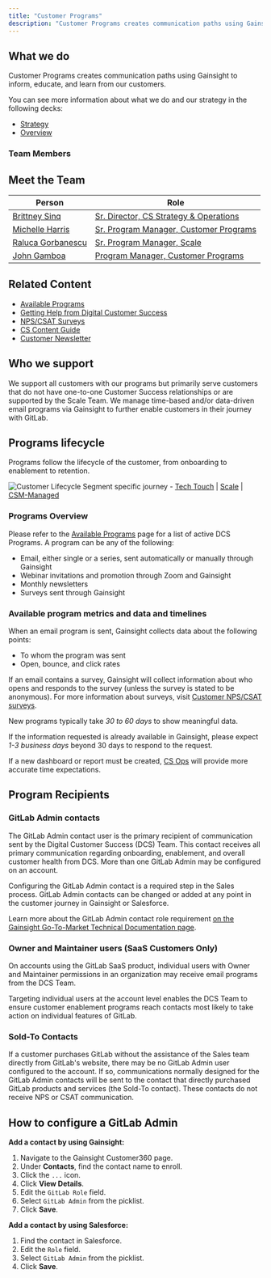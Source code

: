 ```yaml
---
title: "Customer Programs"
description: "Customer Programs creates communication paths using Gainsight to inform, educate, and learn from our customers."
---
```

<link rel="stylesheet" type="text/css" href="/stylesheets/biztech.css" />

## What we do

Customer Programs creates communication paths using Gainsight to inform, educate, and learn from our customers.

You can see more information about what we do and our strategy in the following decks:

- [Strategy](https://docs.google.com/presentation/d/1EsCcVqKYL1WkwFkOZDr6TV_DBJMEvrGy3ErPlJLcfPg/edit#slide=id.g29a70c6c35_0_68)
- [Overview](https://docs.google.com/presentation/d/1JFHS-GiMvIZ6oClLRXDN7HSZaSJca123m2LTF-pPEBg/edit#slide=id.gddb21d186e_0_17)

### Team Members

## Meet the Team

| Person | Role |
| ------ | ------ |
| [Brittney Sinq](https://gitlab.com/bsinq) | [Sr. Director, CS Strategy & Operations](/job-families/sales/director-customer-operations/) |
| [Michelle Harris](https://gitlab.com/mharris3) | [Sr. Program Manager, Customer Programs](/job-families/sales/program-manager-customer-programs/#senior-program-manager-customer-programs) |
| [Raluca Gorbanescu](https://gitlab.com/RGorbanescu) | [Sr. Program Manager, Scale](/job-families/sales/program-manager-customer-programs/?search=scale#senior-program-manager-customer-programs) |
| [John Gamboa](https://gitlab.com/johnpgamboa) | [Program Manager, Customer Programs](/job-families/sales/program-manager-customer-programs) |

## Related Content

- [Available Programs](/handbook/sales/field-operations/customer-success-operations/cs-ops-programs/available-programs/)
- [Getting Help from Digital Customer Success](/handbook/sales/field-operations/customer-success-operations/cs-ops-programs/getting-help-from-dcs/)
- [NPS/CSAT Surveys](/handbook/sales/field-operations/customer-success-operations/cs-ops-programs/nps-csat-scores/)
- [CS Content Guide](/handbook/sales/field-operations/customer-success-operations/cs-ops-programs/cs-content-guide/)
- [Customer Newsletter](/handbook/sales/field-operations/customer-success-operations/cs-ops-programs/customer-newsletter/)

## Who we support

We support all customers with our programs but primarily serve customers that do not have one-to-one Customer Success relationships or are supported by the Scale Team. We manage time-based and/or data-driven email programs via Gainsight to further enable customers in their journey with GitLab.

## Programs lifecycle

Programs follow the lifecycle of the customer, from onboarding to enablement to retention.

![Customer Lifecycle](https://lucid.app/publicSegments/view/7e994704-484f-4d32-a083-6c052b07ba66/image.png)
Segment specific journey - [Tech Touch](https://lucid.app/documents/embedded/6e790ff2-fc61-4617-acb2-81980f7b1d2e#) | [Scale](https://lucid.app/documents/embedded/38da04cd-67e0-4c74-b9a9-f18a9147ade2) | [CSM-Managed](https://lucid.app/documents/embedded/30feecd2-a4c6-4ec4-8acd-9ee2a0205a26)

### Programs Overview

Please refer to the [Available Programs](/handbook/sales/field-operations/customer-success-operations/cs-ops-programs/available-programs/) page for a list of active DCS Programs. A program can be any of the following:

- Email, either single or a series, sent automatically or manually through Gainsight
- Webinar invitations and promotion through Zoom and Gainsight
- Monthly newsletters
- Surveys sent through Gainsight

### Available program metrics and data and timelines

When an email program is sent, Gainsight collects data about the following points:

- To whom the program was sent
- Open, bounce, and click rates

If an email contains a survey, Gainsight will collect information about who opens and responds to the survey (unless the survey is stated to be anonymous). For more information about surveys, visit [Customer NPS/CSAT surveys](/handbook/sales/field-operations/customer-success-operations/cs-ops-programs/nps-csat-scores/).

New programs typically take *30 to 60 days* to show meaningful data.

If the information requested is already available in Gainsight, please expect *1-3 business days* beyond 30 days to respond to the request.

If a new dashboard or report must be created, [CS Ops](/handbook/sales/field-operations/customer-success-operations/) will provide more accurate time expectations.

## Program Recipients

### GitLab Admin contacts

The GitLab Admin contact user is the primary recipient of communication sent by the Digital Customer Success (DCS) Team. This contact receives all primary communication regarding onboarding, enablement, and overall customer health from DCS. More than one GitLab Admin may be configured on an account.

Configuring the GitLab Admin contact is a required step in the Sales process. GitLab Admin contacts can be changed or added at any point in the customer journey in Gainsight or Salesforce.

Learn more about the GitLab Admin contact role requirement [on the Gainsight Go-To-Market Technical Documentation page](/handbook/sales/field-operations/sales-systems/gtm-technical-documentation/#gitlab-admin-contact-required).

### Owner and Maintainer users (SaaS Customers Only)

On accounts using the GitLab SaaS product, individual users with Owner and Maintainer permissions in an organization may receive email programs from the DCS Team.

Targeting individual users at the account level enables the DCS Team to ensure customer enablement programs reach contacts most likely to take action on individual features of GitLab.

### Sold-To Contacts

If a customer purchases GitLab without the assistance of the Sales team directly from GitLab's website, there may be no GitLab Admin user configured to the account. If so, communications normally designed for the GitLab Admin contacts will be sent to the contact that directly purchased GitLab products and services (the Sold-To contact). These contacts do not receive NPS or CSAT communication.

## How to configure a GitLab Admin

**Add a contact by using Gainsight:**

1. Navigate to the Gainsight Customer360 page.
1. Under **Contacts**, find the contact name to enroll.
1. Click the `...` icon.
1. Click **View Details**.
1. Edit the `GitLab Role` field.
1. Select `GitLab Admin` from the picklist.
1. Click **Save**.

**Add a contact by using Salesforce:**

1. Find the contact in Salesforce.
1. Edit the `Role` field.
1. Select `GitLab Admin` from the picklist.
1. Click **Save**.
